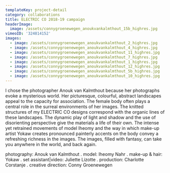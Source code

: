 ```yaml
---
templateKey: project-detail
category: collaborations
title: ELECTRIC CO 2018-19 campaign
headerImage:
  image: /assets/connygroenewegen_anoukvankalmthout_15b_highres.jpg
vimeoID: '324814152'
images:
  - image: /assets/connygroenewegen_anoukvankalmthout_2_highres.jpg
  - image: /assets/connygroenewegen_anoukvankalmthout_4_highres.jpg
  - image: /assets/connygroenewegen_anoukvankalmthout_11_highres.jpg
  - image: /assets/connygroenewegen_anoukvankalmthout_7_highres.jpg
  - image: /assets/connygroenewegen_anoukvankalmthout_1_highres.jpg
  - image: /assets/connygroenewegen_anoukvankalmthout_12_highres.jpg
  - image: /assets/connygroenewegen_anoukvankalmthout_5b_highres.jpg
  - image: /assets/connygroenewegen_anoukvankalmthout_10_highres.jpg
---
```

I chose the photographer Anouk van Kalmthout because her photographs evoke a mysterious world. Her picturesque, colourful, abstract landscapes appeal to the capacity for association. The female body often plays a central role in the surreal environments of her images. The knitted structures of my ELECTRIC CO designs correspond with the organic lines of these landscapes. The dynamic play of light and shadow and the use of disorienting perspective give the materials a life of their own. The intense yet retrained movements of model Iheomy and the way in which make-up artist Yokaw creates pronounced painterly accents on the body convey a refreshing richness in the images. The images, filled with fantasy, can take you anywhere in the world, and back again.

photography: Anouk van Kalmthout . model: Iheomy Nahr . make-up & hair: Yokaw . set assistant|video: Juliette Lizotte . production: Charlotte Corstanje . creative direction: Conny Groenewegen
